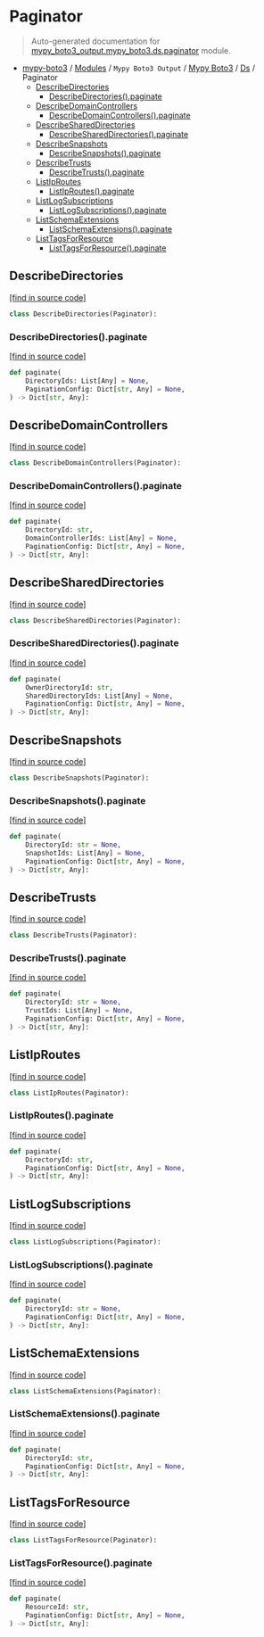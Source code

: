 # Paginator

> Auto-generated documentation for [mypy_boto3_output.mypy_boto3.ds.paginator](https://github.com/vemel/mypy_boto3/blob/master/mypy_boto3_output/mypy_boto3/ds/paginator.py) module.

- [mypy-boto3](../../../README.md#mypy_boto3) / [Modules](../../../MODULES.md#mypy-boto3-modules) / `Mypy Boto3 Output` / [Mypy Boto3](../index.md#mypy-boto3) / [Ds](index.md#ds) / Paginator
    - [DescribeDirectories](#describedirectories)
        - [DescribeDirectories().paginate](#describedirectoriespaginate)
    - [DescribeDomainControllers](#describedomaincontrollers)
        - [DescribeDomainControllers().paginate](#describedomaincontrollerspaginate)
    - [DescribeSharedDirectories](#describeshareddirectories)
        - [DescribeSharedDirectories().paginate](#describeshareddirectoriespaginate)
    - [DescribeSnapshots](#describesnapshots)
        - [DescribeSnapshots().paginate](#describesnapshotspaginate)
    - [DescribeTrusts](#describetrusts)
        - [DescribeTrusts().paginate](#describetrustspaginate)
    - [ListIpRoutes](#listiproutes)
        - [ListIpRoutes().paginate](#listiproutespaginate)
    - [ListLogSubscriptions](#listlogsubscriptions)
        - [ListLogSubscriptions().paginate](#listlogsubscriptionspaginate)
    - [ListSchemaExtensions](#listschemaextensions)
        - [ListSchemaExtensions().paginate](#listschemaextensionspaginate)
    - [ListTagsForResource](#listtagsforresource)
        - [ListTagsForResource().paginate](#listtagsforresourcepaginate)

## DescribeDirectories

[[find in source code]](https://github.com/vemel/mypy_boto3/blob/master/mypy_boto3_output/mypy_boto3/ds/paginator.py#L10)

```python
class DescribeDirectories(Paginator):
```

### DescribeDirectories().paginate

[[find in source code]](https://github.com/vemel/mypy_boto3/blob/master/mypy_boto3_output/mypy_boto3/ds/paginator.py#L13)

```python
def paginate(
    DirectoryIds: List[Any] = None,
    PaginationConfig: Dict[str, Any] = None,
) -> Dict[str, Any]:
```

## DescribeDomainControllers

[[find in source code]](https://github.com/vemel/mypy_boto3/blob/master/mypy_boto3_output/mypy_boto3/ds/paginator.py#L19)

```python
class DescribeDomainControllers(Paginator):
```

### DescribeDomainControllers().paginate

[[find in source code]](https://github.com/vemel/mypy_boto3/blob/master/mypy_boto3_output/mypy_boto3/ds/paginator.py#L22)

```python
def paginate(
    DirectoryId: str,
    DomainControllerIds: List[Any] = None,
    PaginationConfig: Dict[str, Any] = None,
) -> Dict[str, Any]:
```

## DescribeSharedDirectories

[[find in source code]](https://github.com/vemel/mypy_boto3/blob/master/mypy_boto3_output/mypy_boto3/ds/paginator.py#L31)

```python
class DescribeSharedDirectories(Paginator):
```

### DescribeSharedDirectories().paginate

[[find in source code]](https://github.com/vemel/mypy_boto3/blob/master/mypy_boto3_output/mypy_boto3/ds/paginator.py#L34)

```python
def paginate(
    OwnerDirectoryId: str,
    SharedDirectoryIds: List[Any] = None,
    PaginationConfig: Dict[str, Any] = None,
) -> Dict[str, Any]:
```

## DescribeSnapshots

[[find in source code]](https://github.com/vemel/mypy_boto3/blob/master/mypy_boto3_output/mypy_boto3/ds/paginator.py#L43)

```python
class DescribeSnapshots(Paginator):
```

### DescribeSnapshots().paginate

[[find in source code]](https://github.com/vemel/mypy_boto3/blob/master/mypy_boto3_output/mypy_boto3/ds/paginator.py#L46)

```python
def paginate(
    DirectoryId: str = None,
    SnapshotIds: List[Any] = None,
    PaginationConfig: Dict[str, Any] = None,
) -> Dict[str, Any]:
```

## DescribeTrusts

[[find in source code]](https://github.com/vemel/mypy_boto3/blob/master/mypy_boto3_output/mypy_boto3/ds/paginator.py#L55)

```python
class DescribeTrusts(Paginator):
```

### DescribeTrusts().paginate

[[find in source code]](https://github.com/vemel/mypy_boto3/blob/master/mypy_boto3_output/mypy_boto3/ds/paginator.py#L58)

```python
def paginate(
    DirectoryId: str = None,
    TrustIds: List[Any] = None,
    PaginationConfig: Dict[str, Any] = None,
) -> Dict[str, Any]:
```

## ListIpRoutes

[[find in source code]](https://github.com/vemel/mypy_boto3/blob/master/mypy_boto3_output/mypy_boto3/ds/paginator.py#L67)

```python
class ListIpRoutes(Paginator):
```

### ListIpRoutes().paginate

[[find in source code]](https://github.com/vemel/mypy_boto3/blob/master/mypy_boto3_output/mypy_boto3/ds/paginator.py#L70)

```python
def paginate(
    DirectoryId: str,
    PaginationConfig: Dict[str, Any] = None,
) -> Dict[str, Any]:
```

## ListLogSubscriptions

[[find in source code]](https://github.com/vemel/mypy_boto3/blob/master/mypy_boto3_output/mypy_boto3/ds/paginator.py#L76)

```python
class ListLogSubscriptions(Paginator):
```

### ListLogSubscriptions().paginate

[[find in source code]](https://github.com/vemel/mypy_boto3/blob/master/mypy_boto3_output/mypy_boto3/ds/paginator.py#L79)

```python
def paginate(
    DirectoryId: str = None,
    PaginationConfig: Dict[str, Any] = None,
) -> Dict[str, Any]:
```

## ListSchemaExtensions

[[find in source code]](https://github.com/vemel/mypy_boto3/blob/master/mypy_boto3_output/mypy_boto3/ds/paginator.py#L85)

```python
class ListSchemaExtensions(Paginator):
```

### ListSchemaExtensions().paginate

[[find in source code]](https://github.com/vemel/mypy_boto3/blob/master/mypy_boto3_output/mypy_boto3/ds/paginator.py#L88)

```python
def paginate(
    DirectoryId: str,
    PaginationConfig: Dict[str, Any] = None,
) -> Dict[str, Any]:
```

## ListTagsForResource

[[find in source code]](https://github.com/vemel/mypy_boto3/blob/master/mypy_boto3_output/mypy_boto3/ds/paginator.py#L94)

```python
class ListTagsForResource(Paginator):
```

### ListTagsForResource().paginate

[[find in source code]](https://github.com/vemel/mypy_boto3/blob/master/mypy_boto3_output/mypy_boto3/ds/paginator.py#L97)

```python
def paginate(
    ResourceId: str,
    PaginationConfig: Dict[str, Any] = None,
) -> Dict[str, Any]:
```
